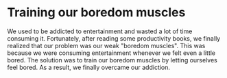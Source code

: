 # Training our boredom muscles

We used to be addicted to entertainment and wasted a lot of time consuming it. Fortunately, after reading some productivity books, we finally realized that our problem was our weak "boredom muscles". This was because we were consuming entertainment whenever we felt even a little bored. The solution was to train our boredom muscles by letting ourselves feel bored. As a result, we finally overcame our addiction.  
